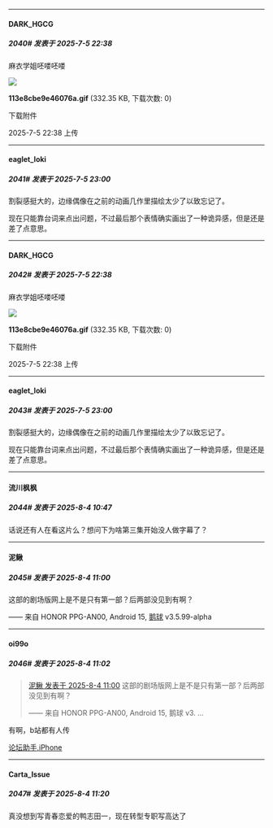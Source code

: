 ﻿
*****

####  DARK_HGCG  
##### 2040#       发表于 2025-7-5 22:38

麻衣学姐呸喽呸喽

<img src="https://img.stage1st.com/forum/202507/05/223803vj0aerxeejr9xzae.gif" referrerpolicy="no-referrer">

<strong>113e8cbe9e46076a.gif</strong> (332.35 KB, 下载次数: 0)

下载附件

2025-7-5 22:38 上传


*****

####  eaglet_loki  
##### 2041#       发表于 2025-7-5 23:00

割裂感挺大的，边缘偶像在之前的动画几作里描绘太少了以致忘记了。

现在只能靠台词来点出问题，不过最后那个表情确实画出了一种诡异感，但是还是差了点意思。

*****

####  DARK_HGCG  
##### 2042#       发表于 2025-7-5 22:38

麻衣学姐呸喽呸喽

<img src="https://img.stage1st.com/forum/202507/05/223803vj0aerxeejr9xzae.gif" referrerpolicy="no-referrer">

<strong>113e8cbe9e46076a.gif</strong> (332.35 KB, 下载次数: 0)

下载附件

2025-7-5 22:38 上传

*****

####  eaglet_loki  
##### 2043#       发表于 2025-7-5 23:00

割裂感挺大的，边缘偶像在之前的动画几作里描绘太少了以致忘记了。

现在只能靠台词来点出问题，不过最后那个表情确实画出了一种诡异感，但是还是差了点意思。

*****

####  流川枫枫  
##### 2044#       发表于 2025-8-4 10:47

话说还有人在看这片么？想问下为啥第三集开始没人做字幕了？


*****

####  泥鳅  
##### 2045#       发表于 2025-8-4 11:00

这部的剧场版网上是不是只有第一部？后两部没见到有啊？

—— 来自 HONOR PPG-AN00, Android 15, [鹅球](https://www.pgyer.com/xfPejhuq) v3.5.99-alpha

*****

####  oi99o  
##### 2046#       发表于 2025-8-4 11:02

<blockquote><a href="httphttps://stage1st.com/2b/forum.php?mod=redirect&amp;goto=findpost&amp;pid=68211787&amp;ptid=1586918" target="_blank">泥鳅 发表于 2025-8-4 11:00</a>
这部的剧场版网上是不是只有第一部？后两部没见到有啊？

—— 来自 HONOR PPG-AN00, Android 15, 鹅球 v3. ...</blockquote>
有啊，b站都有人传

[论坛助手,iPhone](https://stage1st.com/2b//forum.php?mod=viewthread&amp;tid=2029836)

*****

####  Carta_Issue  
##### 2047#       发表于 2025-8-4 11:20

真没想到写青春恋爱的鸭志田一，现在转型专职写高达了


